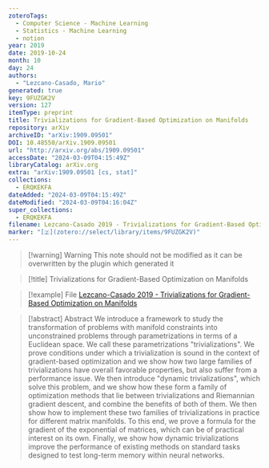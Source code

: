 ```yaml
---
zoteroTags:
  - Computer Science - Machine Learning
  - Statistics - Machine Learning
  - notion
year: 2019
date: 2019-10-24
month: 10
day: 24
authors:
  - "Lezcano-Casado, Mario"
generated: true
key: 9FUZGK2V
version: 127
itemType: preprint
title: Trivializations for Gradient-Based Optimization on Manifolds
repository: arXiv
archiveID: "arXiv:1909.09501"
DOI: 10.48550/arXiv.1909.09501
url: "http://arxiv.org/abs/1909.09501"
accessDate: "2024-03-09T04:15:49Z"
libraryCatalog: arXiv.org
extra: "arXiv:1909.09501 [cs, stat]"
collections:
  - ERQKEKFA
dateAdded: "2024-03-09T04:15:49Z"
dateModified: "2024-03-09T04:16:04Z"
super_collections:
  - ERQKEKFA
filename: Lezcano-Casado 2019 - Trivializations for Gradient-Based Optimization on Manifolds
marker: "[🇿](zotero://select/library/items/9FUZGK2V)"
---
```


>[!warning] Warning
> This note should not be modified as it can be overwritten by the plugin which generated it

> [!title] Trivializations for Gradient-Based Optimization on Manifolds

> [!example] File
> [Lezcano-Casado 2019 - Trivializations for Gradient-Based Optimization on Manifolds](Lezcano-Casado%202019%20-%20Trivializations%20for%20Gradient-Based%20Optimization%20on%20Manifolds.pdf)

> [!abstract] Abstract
> We introduce a framework to study the transformation of problems with manifold constraints into unconstrained problems through parametrizations in terms of a Euclidean space. We call these parametrizations "trivializations". We prove conditions under which a trivialization is sound in the context of gradient-based optimization and we show how two large families of trivializations have overall favorable properties, but also suffer from a performance issue. We then introduce "dynamic trivializations", which solve this problem, and we show how these form a family of optimization methods that lie between trivializations and Riemannian gradient descent, and combine the benefits of both of them. We then show how to implement these two families of trivializations in practice for different matrix manifolds. To this end, we prove a formula for the gradient of the exponential of matrices, which can be of practical interest on its own. Finally, we show how dynamic trivializations improve the performance of existing methods on standard tasks designed to test long-term memory within neural networks.

